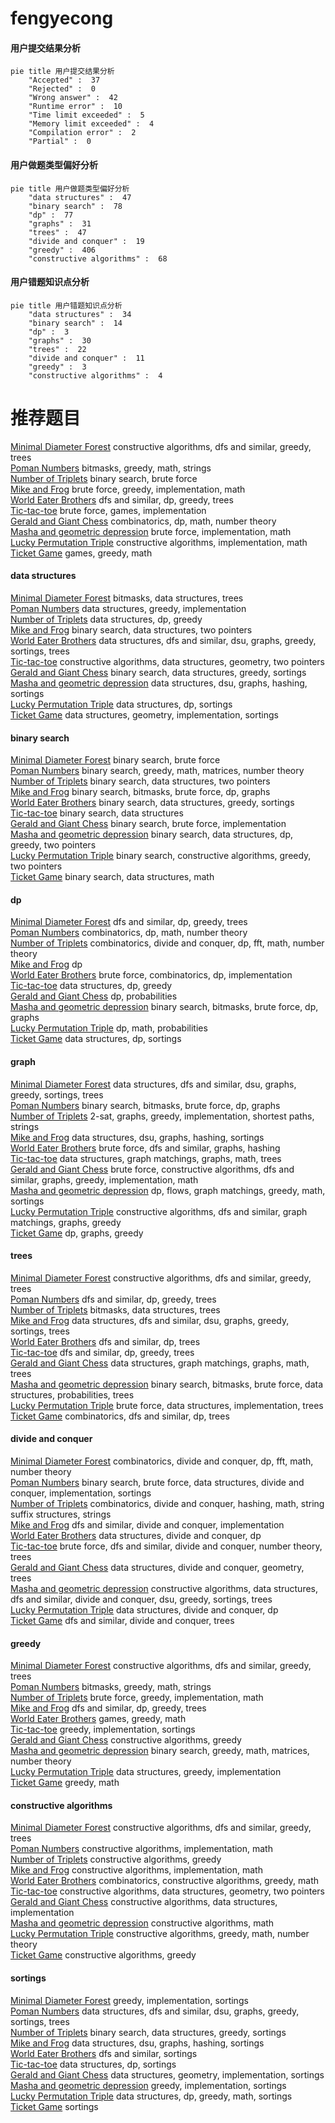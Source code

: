 # fengyecong
<!-- tabs:start -->
#### **用户提交结果分析**

```mermaid
pie title 用户提交结果分析
    "Accepted" :  37
    "Rejected" :  0
    "Wrong answer" :  42
    "Runtime error" :  10
    "Time limit exceeded" :  5
    "Memory limit exceeded" :  4
    "Compilation error" :  2
    "Partial" :  0
```
#### **用户做题类型偏好分析**

```mermaid
pie title 用户做题类型偏好分析
    "data structures" :  47
    "binary search" :  78
    "dp" :  77
    "graphs" :  31
    "trees" :  47
    "divide and conquer" :  19
    "greedy" :  406
    "constructive algorithms" :  68
```
#### **用户错题知识点分析**

```mermaid
pie title 用户错题知识点分析
    "data structures" :  34
    "binary search" :  14
    "dp" :  3
    "graphs" :  30
    "trees" :  22
    "divide and conquer" :  11
    "greedy" :  3
    "constructive algorithms" :  4
```
<!-- tabs:end -->
# 推荐题目
[Minimal Diameter Forest](http://codeforces.com/problemset/problem/1092/E)		constructive algorithms,
                        dfs and similar,
                        greedy,
                        trees		  
[Poman Numbers](https://codeforces.com/contest/1464/problem/C)		bitmasks,
                        greedy,
                        math,
                        strings		  
[Number of Triplets](http://codeforces.com/problemset/problem/181/B)		binary search,
                        brute force		  
[Mike and Frog](https://codeforces.com/contest/548/problem/C)		brute force,
                        greedy,
                        implementation,
                        math		  
[World Eater Brothers](http://codeforces.com/problemset/problem/238/C)		dfs and similar,
                        dp,
                        greedy,
                        trees		  
[Tic-tac-toe](http://codeforces.com/problemset/problem/3/C)		brute force,
                        games,
                        implementation		  
[Gerald and Giant Chess](http://codeforces.com/problemset/problem/559/C)		combinatorics,
                        dp,
                        math,
                        number theory		  
[Masha and geometric depression](http://codeforces.com/problemset/problem/789/B)		brute force,
                        implementation,
                        math		  
[Lucky Permutation Triple](https://codeforces.com/contest/304/problem/C)		constructive algorithms,
                        implementation,
                        math		  
[Ticket Game](http://codeforces.com/problemset/problem/1215/D)		games,
                        greedy,
                        math		  
<!-- tabs:start -->
#### **data structures**
[Minimal Diameter Forest](http://codeforces.com/problemset/problem/282/E)		bitmasks,
                        data structures,
                        trees		  
[Poman Numbers](http://codeforces.com/problemset/problem/343/B)		data structures,
                        greedy,
                        implementation		  
[Number of Triplets](http://codeforces.com/problemset/problem/845/D)		data structures,
                        dp,
                        greedy		  
[Mike and Frog](http://codeforces.com/problemset/problem/1436/E)		binary search,
                        data structures,
                        two pointers		  
[World Eater Brothers](http://codeforces.com/problemset/problem/1042/F)		data structures,
                        dfs and similar,
                        dsu,
                        graphs,
                        greedy,
                        sortings,
                        trees		  
[Tic-tac-toe](http://codeforces.com/problemset/problem/610/D)		constructive algorithms,
                        data structures,
                        geometry,
                        two pointers		  
[Gerald and Giant Chess](http://codeforces.com/problemset/problem/377/B)		binary search,
                        data structures,
                        greedy,
                        sortings		  
[Masha and geometric depression](http://codeforces.com/problemset/problem/190/E)		data structures,
                        dsu,
                        graphs,
                        hashing,
                        sortings		  
[Lucky Permutation Triple](http://codeforces.com/problemset/problem/720/D)		data structures,
                        dp,
                        sortings		  
[Ticket Game](http://codeforces.com/problemset/problem/1401/E)		data structures,
                        geometry,
                        implementation,
                        sortings		  
#### **binary search**
[Minimal Diameter Forest](http://codeforces.com/problemset/problem/181/B)		binary search,
                        brute force		  
[Poman Numbers](http://codeforces.com/problemset/problem/337/C)		binary search,
                        greedy,
                        math,
                        matrices,
                        number theory		  
[Number of Triplets](http://codeforces.com/problemset/problem/1436/E)		binary search,
                        data structures,
                        two pointers		  
[Mike and Frog](http://codeforces.com/problemset/problem/1102/F)		binary search,
                        bitmasks,
                        brute force,
                        dp,
                        graphs		  
[World Eater Brothers](http://codeforces.com/problemset/problem/377/B)		binary search,
                        data structures,
                        greedy,
                        sortings		  
[Tic-tac-toe](http://codeforces.com/problemset/problem/713/D)		binary search,
                        data structures		  
[Gerald and Giant Chess](http://codeforces.com/problemset/problem/1279/B)		binary search,
                        brute force,
                        implementation		  
[Masha and geometric depression](http://codeforces.com/problemset/problem/1492/C)		binary search,
                        data structures,
                        dp,
                        greedy,
                        two pointers		  
[Lucky Permutation Triple](http://codeforces.com/problemset/problem/1463/D)		binary search,
                        constructive algorithms,
                        greedy,
                        two pointers		  
[Ticket Game](http://codeforces.com/problemset/problem/1490/G)		binary search,
                        data structures,
                        math		  
#### **dp**
[Minimal Diameter Forest](http://codeforces.com/problemset/problem/238/C)		dfs and similar,
                        dp,
                        greedy,
                        trees		  
[Poman Numbers](http://codeforces.com/problemset/problem/559/C)		combinatorics,
                        dp,
                        math,
                        number theory		  
[Number of Triplets](http://codeforces.com/problemset/problem/773/F)		combinatorics,
                        divide and conquer,
                        dp,
                        fft,
                        math,
                        number theory		  
[Mike and Frog](http://codeforces.com/problemset/problem/771/D)		dp		  
[World Eater Brothers](http://codeforces.com/problemset/problem/1181/C)		brute force,
                        combinatorics,
                        dp,
                        implementation		  
[Tic-tac-toe](http://codeforces.com/problemset/problem/845/D)		data structures,
                        dp,
                        greedy		  
[Gerald and Giant Chess](http://codeforces.com/problemset/problem/277/D)		dp,
                        probabilities		  
[Masha and geometric depression](http://codeforces.com/problemset/problem/1102/F)		binary search,
                        bitmasks,
                        brute force,
                        dp,
                        graphs		  
[Lucky Permutation Triple](http://codeforces.com/problemset/problem/24/D)		dp,
                        math,
                        probabilities		  
[Ticket Game](http://codeforces.com/problemset/problem/720/D)		data structures,
                        dp,
                        sortings		  
#### **graph**
[Minimal Diameter Forest](http://codeforces.com/problemset/problem/1042/F)		data structures,
                        dfs and similar,
                        dsu,
                        graphs,
                        greedy,
                        sortings,
                        trees		  
[Poman Numbers](http://codeforces.com/problemset/problem/1102/F)		binary search,
                        bitmasks,
                        brute force,
                        dp,
                        graphs		  
[Number of Triplets](https://codeforces.com/contest/782/problem/D)		2-sat,
                        graphs,
                        greedy,
                        implementation,
                        shortest paths,
                        strings		  
[Mike and Frog](http://codeforces.com/problemset/problem/190/E)		data structures,
                        dsu,
                        graphs,
                        hashing,
                        sortings		  
[World Eater Brothers](http://codeforces.com/problemset/problem/574/B)		brute force,
                        dfs and similar,
                        graphs,
                        hashing		  
[Tic-tac-toe](http://codeforces.com/problemset/problem/1284/F)		data structures,
                        graph matchings,
                        graphs,
                        math,
                        trees		  
[Gerald and Giant Chess](http://codeforces.com/problemset/problem/1487/C)		brute force,
                        constructive algorithms,
                        dfs and similar,
                        graphs,
                        greedy,
                        implementation,
                        math		  
[Masha and geometric depression](http://codeforces.com/problemset/problem/1437/C)		dp,
                        flows,
                        graph matchings,
                        greedy,
                        math,
                        sortings		  
[Lucky Permutation Triple](http://codeforces.com/problemset/problem/1470/D)		constructive algorithms,
                        dfs and similar,
                        graph matchings,
                        graphs,
                        greedy		  
[Ticket Game](http://codeforces.com/problemset/problem/1476/C)		dp,
                        graphs,
                        greedy		  
#### **trees**
[Minimal Diameter Forest](http://codeforces.com/problemset/problem/1092/E)		constructive algorithms,
                        dfs and similar,
                        greedy,
                        trees		  
[Poman Numbers](http://codeforces.com/problemset/problem/238/C)		dfs and similar,
                        dp,
                        greedy,
                        trees		  
[Number of Triplets](http://codeforces.com/problemset/problem/282/E)		bitmasks,
                        data structures,
                        trees		  
[Mike and Frog](http://codeforces.com/problemset/problem/1042/F)		data structures,
                        dfs and similar,
                        dsu,
                        graphs,
                        greedy,
                        sortings,
                        trees		  
[World Eater Brothers](http://codeforces.com/problemset/problem/1187/E)		dfs and similar,
                        dp,
                        trees		  
[Tic-tac-toe](http://codeforces.com/problemset/problem/1363/E)		dfs and similar,
                        dp,
                        greedy,
                        trees		  
[Gerald and Giant Chess](http://codeforces.com/problemset/problem/1284/F)		data structures,
                        graph matchings,
                        graphs,
                        math,
                        trees		  
[Masha and geometric depression](http://codeforces.com/problemset/problem/1479/D)		binary search,
                        bitmasks,
                        brute force,
                        data structures,
                        probabilities,
                        trees		  
[Lucky Permutation Triple](http://codeforces.com/problemset/problem/1511/C)		brute force,
                        data structures,
                        implementation,
                        trees		  
[Ticket Game](http://codeforces.com/problemset/problem/1499/F)		combinatorics,
                        dfs and similar,
                        dp,
                        trees		  
#### **divide and conquer**
[Minimal Diameter Forest](http://codeforces.com/problemset/problem/773/F)		combinatorics,
                        divide and conquer,
                        dp,
                        fft,
                        math,
                        number theory		  
[Poman Numbers](http://codeforces.com/problemset/problem/1461/D)		binary search,
                        brute force,
                        data structures,
                        divide and conquer,
                        implementation,
                        sortings		  
[Number of Triplets](http://codeforces.com/problemset/problem/1466/G)		combinatorics,
                        divide and conquer,
                        hashing,
                        math,
                        string suffix structures,
                        strings		  
[Mike and Frog](http://codeforces.com/problemset/problem/1490/D)		dfs and similar,
                        divide and conquer,
                        implementation		  
[World Eater Brothers](https://codeforces.com/contest/1483/problem/C)		data structures,
                        divide and conquer,
                        dp		  
[Tic-tac-toe](http://codeforces.com/problemset/problem/1491/E)		brute force,
                        dfs and similar,
                        divide and conquer,
                        number theory,
                        trees		  
[Gerald and Giant Chess](http://codeforces.com/problemset/problem/1303/G)		data structures,
                        divide and conquer,
                        geometry,
                        trees		  
[Masha and geometric depression](http://codeforces.com/problemset/problem/1494/D)		constructive algorithms,
                        data structures,
                        dfs and similar,
                        divide and conquer,
                        dsu,
                        greedy,
                        sortings,
                        trees		  
[Lucky Permutation Triple](http://codeforces.com/problemset/problem/1482/E)		data structures,
                        divide and conquer,
                        dp		  
[Ticket Game](http://codeforces.com/problemset/problem/566/C)		dfs and similar,
                        divide and conquer,
                        trees		  
#### **greedy**
[Minimal Diameter Forest](http://codeforces.com/problemset/problem/1092/E)		constructive algorithms,
                        dfs and similar,
                        greedy,
                        trees		  
[Poman Numbers](https://codeforces.com/contest/1464/problem/C)		bitmasks,
                        greedy,
                        math,
                        strings		  
[Number of Triplets](https://codeforces.com/contest/548/problem/C)		brute force,
                        greedy,
                        implementation,
                        math		  
[Mike and Frog](http://codeforces.com/problemset/problem/238/C)		dfs and similar,
                        dp,
                        greedy,
                        trees		  
[World Eater Brothers](http://codeforces.com/problemset/problem/1215/D)		games,
                        greedy,
                        math		  
[Tic-tac-toe](http://codeforces.com/problemset/problem/1061/B)		greedy,
                        implementation,
                        sortings		  
[Gerald and Giant Chess](http://codeforces.com/problemset/problem/4/B)		constructive algorithms,
                        greedy		  
[Masha and geometric depression](http://codeforces.com/problemset/problem/337/C)		binary search,
                        greedy,
                        math,
                        matrices,
                        number theory		  
[Lucky Permutation Triple](http://codeforces.com/problemset/problem/343/B)		data structures,
                        greedy,
                        implementation		  
[Ticket Game](http://codeforces.com/problemset/problem/282/B)		greedy,
                        math		  
#### **constructive algorithms**
[Minimal Diameter Forest](http://codeforces.com/problemset/problem/1092/E)		constructive algorithms,
                        dfs and similar,
                        greedy,
                        trees		  
[Poman Numbers](https://codeforces.com/contest/304/problem/C)		constructive algorithms,
                        implementation,
                        math		  
[Number of Triplets](http://codeforces.com/problemset/problem/4/B)		constructive algorithms,
                        greedy		  
[Mike and Frog](http://codeforces.com/problemset/problem/369/B)		constructive algorithms,
                        implementation,
                        math		  
[World Eater Brothers](https://codeforces.com/contest/736/problem/A)		combinatorics,
                        constructive algorithms,
                        greedy,
                        math		  
[Tic-tac-toe](http://codeforces.com/problemset/problem/610/D)		constructive algorithms,
                        data structures,
                        geometry,
                        two pointers		  
[Gerald and Giant Chess](http://codeforces.com/problemset/problem/570/C)		constructive algorithms,
                        data structures,
                        implementation		  
[Masha and geometric depression](http://codeforces.com/problemset/problem/1136/B)		constructive algorithms,
                        math		  
[Lucky Permutation Triple](http://codeforces.com/problemset/problem/1389/A)		constructive algorithms,
                        greedy,
                        math,
                        number theory		  
[Ticket Game](http://codeforces.com/problemset/problem/1493/A)		constructive algorithms,
                        greedy		  
#### **sortings**
[Minimal Diameter Forest](http://codeforces.com/problemset/problem/1061/B)		greedy,
                        implementation,
                        sortings		  
[Poman Numbers](http://codeforces.com/problemset/problem/1042/F)		data structures,
                        dfs and similar,
                        dsu,
                        graphs,
                        greedy,
                        sortings,
                        trees		  
[Number of Triplets](http://codeforces.com/problemset/problem/377/B)		binary search,
                        data structures,
                        greedy,
                        sortings		  
[Mike and Frog](http://codeforces.com/problemset/problem/190/E)		data structures,
                        dsu,
                        graphs,
                        hashing,
                        sortings		  
[World Eater Brothers](http://codeforces.com/problemset/problem/1311/B)		dfs and similar,
                        sortings		  
[Tic-tac-toe](http://codeforces.com/problemset/problem/720/D)		data structures,
                        dp,
                        sortings		  
[Gerald and Giant Chess](http://codeforces.com/problemset/problem/1401/E)		data structures,
                        geometry,
                        implementation,
                        sortings		  
[Masha and geometric depression](http://codeforces.com/problemset/problem/1430/B)		greedy,
                        implementation,
                        sortings		  
[Lucky Permutation Triple](https://codeforces.com/contest/1321/problem/B)		data structures,
                        dp,
                        greedy,
                        math,
                        sortings		  
[Ticket Game](http://codeforces.com/problemset/problem/1005/E2)		sortings		  
<!-- tabs:end -->
